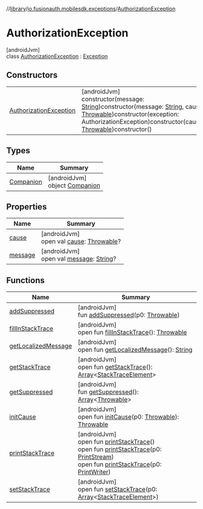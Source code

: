 //[library](../../../index.md)/[io.fusionauth.mobilesdk.exceptions](../index.md)/[AuthorizationException](index.md)

# AuthorizationException

[androidJvm]\
class [AuthorizationException](index.md) : [Exception](https://developer.android.com/reference/kotlin/java/lang/Exception.html)

## Constructors

| | |
|---|---|
| [AuthorizationException](-authorization-exception.md) | [androidJvm]<br>constructor(message: [String](https://kotlinlang.org/api/latest/jvm/stdlib/kotlin/-string/index.html))constructor(message: [String](https://kotlinlang.org/api/latest/jvm/stdlib/kotlin/-string/index.html), cause: [Throwable](https://kotlinlang.org/api/latest/jvm/stdlib/kotlin/-throwable/index.html))constructor(exception: AuthorizationException)constructor(cause: [Throwable](https://kotlinlang.org/api/latest/jvm/stdlib/kotlin/-throwable/index.html))constructor() |

## Types

| Name | Summary |
|---|---|
| [Companion](-companion/index.md) | [androidJvm]<br>object [Companion](-companion/index.md) |

## Properties

| Name | Summary |
|---|---|
| [cause](../-storage-exception/index.md#-654012527%2FProperties%2F-435046686) | [androidJvm]<br>open val [cause](../-storage-exception/index.md#-654012527%2FProperties%2F-435046686): [Throwable](https://kotlinlang.org/api/latest/jvm/stdlib/kotlin/-throwable/index.html)? |
| [message](../-storage-exception/index.md#1824300659%2FProperties%2F-435046686) | [androidJvm]<br>open val [message](../-storage-exception/index.md#1824300659%2FProperties%2F-435046686): [String](https://kotlinlang.org/api/latest/jvm/stdlib/kotlin/-string/index.html)? |

## Functions

| Name | Summary |
|---|---|
| [addSuppressed](../-storage-exception/index.md#282858770%2FFunctions%2F-435046686) | [androidJvm]<br>fun [addSuppressed](../-storage-exception/index.md#282858770%2FFunctions%2F-435046686)(p0: [Throwable](https://kotlinlang.org/api/latest/jvm/stdlib/kotlin/-throwable/index.html)) |
| [fillInStackTrace](../-storage-exception/index.md#-1102069925%2FFunctions%2F-435046686) | [androidJvm]<br>open fun [fillInStackTrace](../-storage-exception/index.md#-1102069925%2FFunctions%2F-435046686)(): [Throwable](https://kotlinlang.org/api/latest/jvm/stdlib/kotlin/-throwable/index.html) |
| [getLocalizedMessage](../-storage-exception/index.md#1043865560%2FFunctions%2F-435046686) | [androidJvm]<br>open fun [getLocalizedMessage](../-storage-exception/index.md#1043865560%2FFunctions%2F-435046686)(): [String](https://kotlinlang.org/api/latest/jvm/stdlib/kotlin/-string/index.html) |
| [getStackTrace](../-storage-exception/index.md#2050903719%2FFunctions%2F-435046686) | [androidJvm]<br>open fun [getStackTrace](../-storage-exception/index.md#2050903719%2FFunctions%2F-435046686)(): [Array](https://kotlinlang.org/api/latest/jvm/stdlib/kotlin/-array/index.html)&lt;[StackTraceElement](https://developer.android.com/reference/kotlin/java/lang/StackTraceElement.html)&gt; |
| [getSuppressed](../-storage-exception/index.md#672492560%2FFunctions%2F-435046686) | [androidJvm]<br>fun [getSuppressed](../-storage-exception/index.md#672492560%2FFunctions%2F-435046686)(): [Array](https://kotlinlang.org/api/latest/jvm/stdlib/kotlin/-array/index.html)&lt;[Throwable](https://kotlinlang.org/api/latest/jvm/stdlib/kotlin/-throwable/index.html)&gt; |
| [initCause](../-storage-exception/index.md#-418225042%2FFunctions%2F-435046686) | [androidJvm]<br>open fun [initCause](../-storage-exception/index.md#-418225042%2FFunctions%2F-435046686)(p0: [Throwable](https://kotlinlang.org/api/latest/jvm/stdlib/kotlin/-throwable/index.html)): [Throwable](https://kotlinlang.org/api/latest/jvm/stdlib/kotlin/-throwable/index.html) |
| [printStackTrace](../-storage-exception/index.md#-1769529168%2FFunctions%2F-435046686) | [androidJvm]<br>open fun [printStackTrace](../-storage-exception/index.md#-1769529168%2FFunctions%2F-435046686)()<br>open fun [printStackTrace](../-storage-exception/index.md#1841853697%2FFunctions%2F-435046686)(p0: [PrintStream](https://developer.android.com/reference/kotlin/java/io/PrintStream.html))<br>open fun [printStackTrace](../-storage-exception/index.md#1175535278%2FFunctions%2F-435046686)(p0: [PrintWriter](https://developer.android.com/reference/kotlin/java/io/PrintWriter.html)) |
| [setStackTrace](../-storage-exception/index.md#2135801318%2FFunctions%2F-435046686) | [androidJvm]<br>open fun [setStackTrace](../-storage-exception/index.md#2135801318%2FFunctions%2F-435046686)(p0: [Array](https://kotlinlang.org/api/latest/jvm/stdlib/kotlin/-array/index.html)&lt;[StackTraceElement](https://developer.android.com/reference/kotlin/java/lang/StackTraceElement.html)&gt;) |
